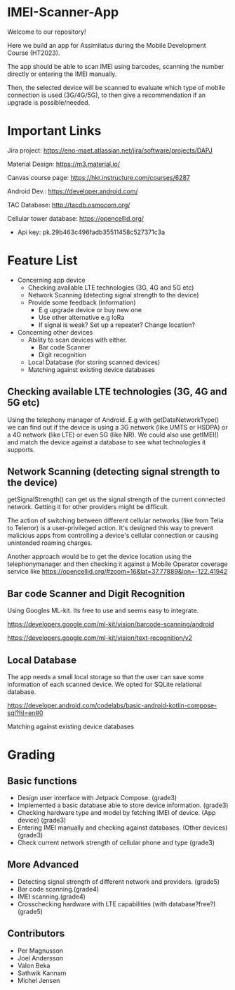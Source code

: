 # IMEI-Scanner-App
Welcome to our repository!

Here we build an app for Assimilatus during the Mobile Development Course (HT2023).

The app should be able to scan IMEI using barcodes, scanning the number directly or entering the IMEI manually.

Then, the selected device will be scanned to evaluate which type of mobile connection is used (3G/4G/5G), to then give a recommendation if an upgrade is possible/needed.

# Important Links
Jira project:
https://eno-maet.atlassian.net/jira/software/projects/DAPJ

Material Design:
https://m3.material.io/

Canvas course page:
https://hkr.instructure.com/courses/6287

Android Dev.:
https://developer.android.com/

TAC Database:
http://tacdb.osmocom.org/

Cellular tower database:
https://opencellid.org/

* Api key: pk.29b463c496fadb35511458c527371c3a


# Feature List
* Concerning app device
  * Checking available LTE technologies (3G, 4G and 5G etc)
  * Network Scanning (detecting signal strength to the device)
  * Provide some feedback (information)
    * E.g upgrade device or buy new one
    * Use other alternative e.g loRa
    * If signal is weak? Set up a repeater? Change location?
* Concerning other devices
  * Ability to scan devices with either.
    * Bar code Scanner
    * Digit recognition
  * Local Database (for storing scanned devices)
  * Matching against existing device databases

## Checking available LTE technologies (3G, 4G and 5G etc)
Using the telephony manager of Android. E.g with getDataNetworkType() we can find out if the device is using a 3G network (like UMTS or HSDPA) or a 4G network (like LTE) or even 5G (like NR). We could also use getIMEI() and match the device against a database to see what technologies it supports. 

## Network Scanning (detecting signal strength to the device)
getSignalStrength() can get us the signal strength of the current connected network. Getting it for other providers might be difficult. 

The action of switching between different cellular networks (like from Telia to Telenor) is a user-privileged action. It's designed this way to prevent malicious apps from controlling a device's cellular connection or causing unintended roaming charges. 

Another approach would be to get the device location using the telephonymanager and then checking it against a Mobile Operator coverage service like https://opencellid.org/#zoom=16&lat=37.77889&lon=-122.41942

## Bar code Scanner and Digit Recognition
Using Googles ML-kit. Its free to use and seems easy to integrate.

https://developers.google.com/ml-kit/vision/barcode-scanning/android

https://developers.google.com/ml-kit/vision/text-recognition/v2

## Local Database
The app needs a small local storage so that the user can save some information of each scanned device. We opted for SQLite relational database. 

https://developer.android.com/codelabs/basic-android-kotlin-compose-sql?hl=en#0

Matching against existing device databases 

# Grading

## Basic functions
*	Design user interface with Jetpack Compose. (grade3)
*	Implemented a basic database able to store device information. (grade3)
*	Checking hardware type and model by fetching IMEI of device. (App device) (grade3)
*	Entering IMEI manually and checking against databases. (Other devices) (grade3)
*	Check current network strength of cellular phone and type (grade3)

## More Advanced
*	Detecting signal strength of different network and providers. (grade5)
*	Bar code scanning.(grade4)
*	IMEI scanning.(grade4)
*	Crosschecking hardware with LTE capabilities (with database?free?) (grade5)

## Contributors
* Per Magnusson
* Joel Andersson
* Valon Beka
* Sathwik Kannam
* Michel Jensen
